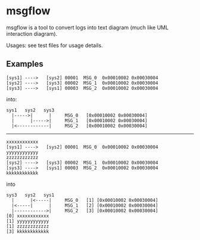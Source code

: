 msgflow
=========

msgflow is a tool to convert logs into text diagram (much like UML interaction diagram).

Usages:
   see test files for usage details.

Examples
--------------

```
[sys1] ---->   [sys2] 00001  MSG_0  0x00010002 0x00030004
[sys2] ---->   [sys3] 00002  MSG_1  0x00010002 0x00030004
[sys3] ---->   [sys1] 00003  MSG_2  0x00010002 0x00030004
```
into:

```
sys1   sys2   sys3   
  |----->|      |     MSG_0   [0x00010002 0x00030004]
  |      |----->|     MSG_1   [0x00010002 0x00030004]
  |<------------|     MSG_2   [0x00010002 0x00030004]
```

------------------------------

```
xxxxxxxxxxxx
[sys1] ---->   [sys2] 00001  MSG_0  0x00010002 0x00030004
yyyyyyyyyyyy
zzzzzzzzzzzz
[sys2] ---->   [sys3] 00002  MSG_1  0x00010002 0x00030004
[sys3] ---->   [sys1] 00003  MSG_2  0x00010002 0x00030004
kkkkkkkkkkkk
```

into

```
sys3   sys2   sys1   
  |      |<-----|     MSG_0   [1] [0x00010002 0x00030004]
  |<-----|      |     MSG_1   [2] [0x00010002 0x00030004]
  |------------>|     MSG_2   [3] [0x00010002 0x00030004]
[0] xxxxxxxxxxxx
[1] yyyyyyyyyyyy
[1] zzzzzzzzzzzz
[3] kkkkkkkkkkkk
```
